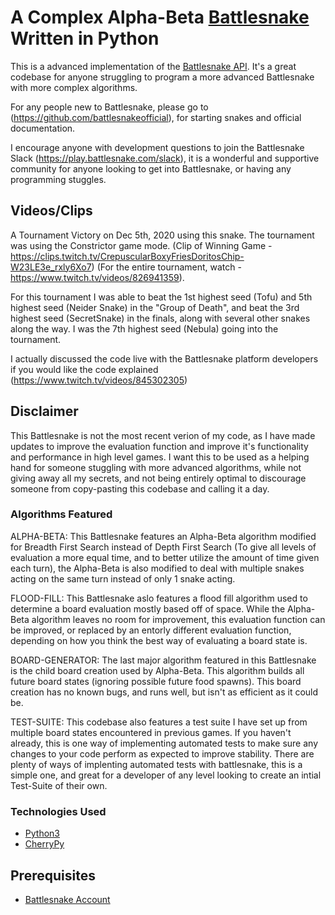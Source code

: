 # A Complex Alpha-Beta [Battlesnake](http://play.battlesnake.com) Written in Python

This is a advanced implementation of the [Battlesnake API](https://docs.battlesnake.com/references/api). It's a great codebase for anyone struggling to program a more advanced Battlesnake with more complex algorithms.

For any people new to Battlesnake, please go to (https://github.com/battlesnakeofficial), for starting snakes and official documentation.

I encourage anyone with development questions to join the Battlesnake Slack (https://play.battlesnake.com/slack), it is a wonderful and supportive community for anyone looking to get into Battlesnake, or having any programming stuggles.

## Videos/Clips

A Tournament Victory on Dec 5th, 2020 using this snake. The tournament was using the Constrictor game mode. (Clip of Winning Game - https://clips.twitch.tv/CrepuscularBoxyFriesDoritosChip-W23LE3e_rxly6Xo7) (For the entire tournament, watch - https://www.twitch.tv/videos/826941359).

For this tournament I was able to beat the 1st highest seed (Tofu) and 5th highest seed (Neider Snake) in the "Group of Death", and beat the 3rd highest seed (SecretSnake) in the finals, along with several other snakes along the way. I was the 7th highest seed (Nebula) going into the tournament.

I actually discussed the code live with the Battlesnake platform developers if you would like the code explained (https://www.twitch.tv/videos/845302305)

## Disclaimer

This Battlesnake is not the most recent verion of my code, as I have made updates to improve the evaluation function and improve it's functionality and performance in high level games. I want this to be used as a helping hand for someone stuggling with more advanced algorithms, while not giving away all my secrets, and not being entirely optimal to discourage someone from copy-pasting this codebase and calling it a day.

### Algorithms Featured

ALPHA-BETA: This Battlesnake features an Alpha-Beta algorithm modified for Breadth First Search instead of Depth First Search (To give all levels of evaluation a more equal time, and to better utilize the amount of time given each turn), the Alpha-Beta is also modified to deal with multiple snakes acting on the same turn instead of only 1 snake acting.

FLOOD-FILL: This Battlesnake aslo features a flood fill algorithm used to determine a board evaluation mostly based off of space. While the Alpha-Beta algorithm leaves no room for improvement, this evaluation function can be improved, or replaced by an entorly different evaluation function, depending on how you think the best way of evaluating a board state is.

BOARD-GENERATOR: The last major algorithm featured in this Battlesnake is the child board creation used by Alpha-Beta. This algorithm builds all future board states (ignoring possible future food spawns). This board creation has no known bugs, and runs well, but isn't as efficient as it could be.

TEST-SUITE: This codebase also features a test suite I have set up from multiple board states encountered in previous games. If you haven't already, this is one way of implementing automated tests to make sure any changes to your code perform as expected to improve stability. There are plenty of ways of implenting automated tests with battlesnake, this is a simple one, and great for a developer of any level looking to create an intial Test-Suite of their own.

### Technologies Used

* [Python3](https://www.python.org/)
* [CherryPy](https://cherrypy.org/)

## Prerequisites

* [Battlesnake Account](https://play.battlesnake.com)
